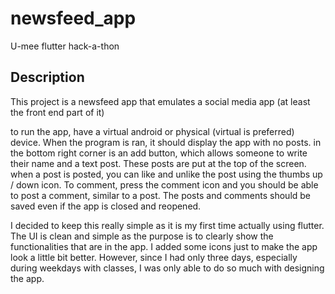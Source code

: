 # newsfeed_app

U-mee flutter hack-a-thon

## Description

This project is a newsfeed app that emulates a social media app (at least the front end part of it)

to run the app, have a virtual android or physical (virtual is preferred) device. When the program
is ran, it should display the app with no posts. in the bottom right corner is an add button, which
allows someone to write their name and a text post. These posts are put at the top of the screen. 
when a post is posted, you can like and unlike the post using the thumbs up / down icon. To comment,
press the comment icon and you should be able to post a comment, similar to a post. The posts and 
comments should be saved even if the app is closed and reopened. 

I decided to keep this really simple as it is my first time actually using flutter. The UI is 
clean and simple as the purpose is to clearly show the functionalities that are in the app. I added 
some icons just to make the app look a little bit better. However, since I had only three days,
especially during weekdays with classes, I was only able to do so much with designing the app.


